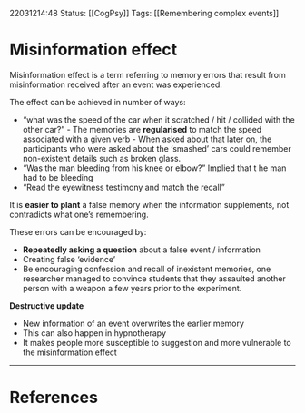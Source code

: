 22031214:48
Status:  [[CogPsy]] 
Tags: [[Remembering complex events]] 

# Misinformation effect
Misinformation effect is a term referring to memory errors that result from misinformation  received after an event was experienced. 

The effect can be achieved in number of ways:
- “what was the speed of the car when it scratched / hit / collided with the other car?”
		-  The memories are **regularised** to match the speed associated with a given verb
		- When asked about that later on, the participants who were asked about the ‘smashed’ cars could remember non-existent details such as broken glass.
- “Was the man bleeding from his knee or elbow?” Implied that t he man had to be bleeding
- “Read the eyewitness testimony and match the recall”

It is **easier to plant** a false memory when the information supplements, not contradicts what one’s remembering.

These errors can be encouraged by:
- **Repeatedly asking a question** about a false event / information
- Creating false ‘evidence’
- Be encouraging confession and recall of inexistent memories, one researcher managed to convince students that they assaulted another person with a weapon a few years prior to the experiment.


**Destructive update** 
- New information of an event overwrites the earlier memory
- This can also happen in hypnotherapy
- It makes people more susceptible to suggestion and more vulnerable to the misinformation effect 

---
# References
